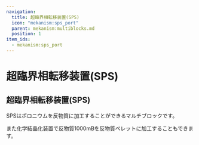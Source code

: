 ```yaml
---
navigation:
  title: 超臨界相転移装置(SPS)
  icon: "mekanism:sps_port"
  parent: mekanism:multiblocks.md
  position: 1
item_ids:
  - mekanism:sps_port
---
```


# 超臨界相転移装置(SPS)
## 超臨界相転移装置(SPS)
<Column alignItems="center">
<GameScene interactive={true} zoom="2">
  <ImportStructure src="../assets/machines/sps.snbt" />
</GameScene>
</Column>
<Row>
<RecipeFor id="mekanism:sps_port"/>
<RecipeFor id="mekanism:sps_casing"/>
</Row>
<Row>
<RecipeFor id="mekanism:supercharged_coil"/>
<RecipeFor id="mekanismgenerators:reactor_glass"/>
</Row>

SPSはポロニウムを反物質に加工することができるマルチブロックです。

また化学結晶化装置で反物質1000mBを反物質ペレットに加工することもできます。